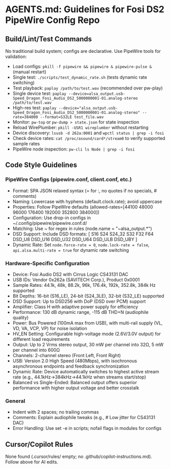 # AGENTS.md: Guidelines for Fosi DS2 PipeWire Config Repo

## Build/Lint/Test Commands
No traditional build system; configs are declarative. Use PipeWire tools for validation:
- Load configs: `pkill -f pipewire && pipewire & pipewire-pulse &` (manual restart)
- Single test: `./scripts/test_dynamic_rate.sh` (tests dynamic rate switching)
- Test playback: `paplay /path/to/test.wav` (recommended over pw-play)
- Single device test: `paplay --device=alsa_output.usb-Speed_Dragon_Fosi_Audio_DS2_5000000001-01.analog-stereo /path/to/test.wav`
- High-res test: `paplay --device="alsa_output.usb-Speed_Dragon_Fosi_Audio_DS2_5000000001-01.analog-stereo" --rate=384000 --format=S32LE test_file.wav`
- Monitor: `pw-top` or `pw-dump > state.json` for state inspection
- Reload WirePlumber: `pkill -USR1 wireplumber` without restarting
- Device discovery: `lsusb -d 262a:0001` and `wpctl status | grep -i fosi`
- Check device rates: `cat /proc/asound/card*/stream0` to verify supported sample rates
- PipeWire node inspection: `pw-cli ls Node | grep -i fosi`

## Code Style Guidelines
### PipeWire Configs (pipewire.conf, client.conf, etc.)
- Format: SPA JSON relaxed syntax (= for :, no quotes if no specials, # comments)
- Naming: Lowercase with hyphens (default.clock.rate); avoid uppercase
- Properties: Follow PipeWire defaults (allowed-rates=[44100 48000 96000 176400 192000 352800 384000])
- Configuration: Use drop-in configs in ~/.config/pipewire/pipewire.conf.d/
- Matching: Use ~ for regex in rules (node.name = "~alsa_output.*")
- DSD Support: Include DSD formats: [ S16 S24 S24_32 S32 F32 F64 DSD_U8 DSD_U16 DSD_U32 DSD_U64 DSD_ULB DSD_UBY ]
- Dynamic Rate: Set `node.force-rate = 0`, `node.lock-rate = false`, `api.alsa.multi-rate = true` for dynamic rate switching

### Hardware-Specific Configuration
- Device: Fosi Audio DS2 with Cirrus Logic CS43131 DAC
- USB IDs: Vendor 0x262a (SAVITECH Corp.), Product 0x0001
- Sample Rates: 44.1k, 48k, 88.2k, 96k, 176.4k, 192k, 352.8k, 384k Hz supported
- Bit Depths: 16-bit (S16_LE), 24-bit (S24_3LE), 32-bit (S32_LE) supported
- DSD Support: Up to DSD256 with DoP (DSD over PCM) support
- Amplifier: Class H with adaptive power supply for efficiency
- Performance: 130 dB dynamic range, -115 dB THD+N (audiophile quality)
- Power: Bus Powered (100mA max from USB), with multi-rail supply (VL, VD, VA, VCP, VP) for noise isolation
- HV_EN Setting: Configurable high-voltage mode (2.6V/3.0V output) for different load requirements
- Output: Up to 2 Vrms stereo output, 30 mW per channel into 32Ω, 5 mW per channel into 600Ω
- Channels: 2-channel stereo (Front Left, Front Right)
- USB: Version 2.0 High Speed (480Mbps), with isochronous asynchronous endpoints and feedback synchronization
- Dynamic Rate: Device automatically switches to highest active stream rate (e.g., 44.1kHz→384kHz→44.1kHz when streams start/stop)
- Balanced vs Single-Ended: Balanced output offers superior performance with higher output voltage and better crosstalk

### General
- Indent with 2 spaces; no trailing commas
- Comments: Explain audiophile tweaks (e.g., # Low jitter for CS43131 DAC)
- Error Handling: Use set -e in scripts; nofail flags in modules for configs

## Cursor/Copilot Rules
None found (.cursor/rules/ empty; no .github/copilot-instructions.md). Follow above for AI edits.
